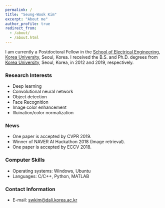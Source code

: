 ```yaml
---
permalink: /
title: "Seung-Wook Kim"
excerpt: "About me"
author_profile: true
redirect_from:
  - /about/
  - /about.html
---
```


I am currently a Postdoctoral Fellow in the [School of Electrical Engineering](https://ee.korea.ac.kr/), [Korea University](http://korea.ac.kr/mbshome/mbs/university/), Seoul, Korea. I received the B.S. and Ph.D. degrees from [Korea University](http://korea.ac.kr/mbshome/mbs/university/), Seoul, Korea, in 2012 and 2019, respectively.

### Research Interests
* Deep learning
* Convolutional neural network
* Object detection
* Face Recognition
* Image color enhancement
* Illuination/color normalization

### News
* One paper is accepted by CVPR 2019.
* Winner of NAVER AI Hackathon 2018 (Image retrieval).
* One paper is accepted by ECCV 2018.

### Computer Skills
* Operating systems: Windows, Ubuntu
* Languages: C/C++, Python, MATLAB

### Contact Information
* E-mail: swkim@dali.korea.ac.kr
